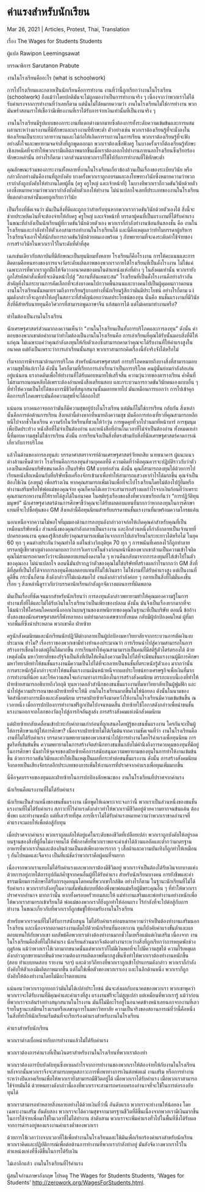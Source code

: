 # ค่าแรงสำหรับนักเรียน

Mar 26, 2021 | Articles, Protest, Thai, Translation





เรื่อง The Wages for Students Students

ผู้แปล Rawipon Leemingsawat

บรรณาธิการ Sarutanon Prabute

งานในโรงเรียนคืออะไร (what is schoolwork)

การไปโรงเรียนและกลายเป็นนักเรียนคือการทำงาน งานที่ว่านี้ถูกเรียกว่างานในโรงเรียน (schoolwork) ถึงแม้ว่าโดยปกติมันจะไม่ถูกมองว่าเป็นการทำงานจริง ๆ เนื่องจากว่าพวกเราไม่ได้รับค่าแรงจากการทำงานที่ว่าเลยก็ตาม แต่นั่นไม่ได้หมายความว่า งานในโรงเรียนไม่ใช่การทำงาน พวกมันพร่ำสอนเราให้เชื่อว่ามีเพียงงานที่เราได้รับการจ่ายเงินเท่านั้นที่เป็นงานจริง ๆ

งานในโรงเรียนมีรูปแบบของภาระงานที่แตกต่างมากมายซึ่งต้องการทั้งระดับความเข้มข้นและการผสมผสานระหว่างแรงงานที่มีทักษะและแรงงานที่ทักษะต่ำ ตัวอย่างเช่น พวกเราต้องเรียนรู้ที่จะนั่งลงในห้องเรียนเป็นระยะเวลายาวนานและไม่ก่อให้เกิดการรบกวนในการเรียน พวกเราต้องเรียนรู้ที่จะฟังอย่างตั้งใจและพยายามจดจำสิ่งที่ถูกพูดออกมา พวกเราต้องเชื่อฟังครู ในบางครั้งเราก็ต้องเรียนรู้ทักษะเชิงเทคนิคที่จะทำให้พวกเรามีผลิตภาพมากขึ้นเมื่อเราต้องออกไปทำงานภายนอกโรงเรียนซึ่งเรียกร้องทักษะเหล่านั้น อย่างไรก็ตาม เวลาส่วนมากพวกเราก็ใช้ไปกับการทำงานที่ใช้ทักษะต่ำ

คุณลักษณะร่วมของภาระงานทั้งหลายที่งานในโรงเรียนเกี่ยวข้องล้วนเป็นเรื่องของระเบียบวินัย หรือกล่าวอีกอย่างมันคืองานที่ถูกบังคับ บางครั้งพวกเราถูกอบรมและลงโทษทางวินัยซึ่งหมายความว่าพวกเรากำลังถูกบังคับให้ทำงานโดยผู้อื่น (ครู ครูใหญ่ และเจ้าหน้าที่) ในบางทีพวกเราก็กวดขันวินัยด้วยตัวเองซึ่งหมายความว่าพวกเรากำลังบังคับตัวเองให้ทำงาน ไม่น่าแปลกใจเลยที่ประเภทของงานในโรงเรียนที่แตกต่างเหล่านั้นเคยถูกเรียกว่าวินัย

เป็นเรื่องที่ชัดเจนว่า มันเป็นสิ่งที่ดีและถูกกว่าสำหรับทุนหากพวกเรากวดขันวินัยด้วยตัวเองได้ สิ่งนี้จะช่วยประหยัดเงินที่จะต้องจ่ายให้กับครู ครูใหญ่ และเจ้าหน้าที่ บรรดาผู้คนที่เป็นแรงงานที่ได้รับค่าแรง ในขณะที่กำลังเป็นนักเรียนผู้ที่กวดขันวินัยด้วยตัวเอง พวกเราก็กำลังทำงานซ้อนกันสองชั้น คือ งานในโรงเรียนและกำลังทำให้ตัวเองสามารถทำงานในโรงเรียนได้ และนี่คือเหตุผลว่าทำไมบรรดาผู้บริหารโรงเรียนจึงเอาใจใส่นักกับการกวดขันวินัยด้วยตนเองพร้อม ๆ กับพยายามที่จะคงระดับค่าใช้จ่ายของการสร้างวินัยในพวกเราไว้ในระดับที่ต่ำที่สุด

เฉกเช่นเดียวกับสถาบันที่มีลักษณะเป็นทุนนิยมทั้งหลาย โรงเรียนก็คือโรงงาน การให้คะแนนและการติดตามคือหนทางของการแจงวัดระดับผลิตภาพของพวกเราภายใต้โรงเรียนที่เป็นดั่งโรงงาน ไม่ใช่แค่เฉพาะการที่พวกเราถูกฝึกให้จัดวางอนาคตของตนในตำแหน่งแห่งที่ต่าง ๆ ในสังคมเท่านั้น พวกเรายังถูกใส่รหัสคำสั่งเพื่อที่จะเดินหน้าไปสู่ “สถานที่อันเหมาะสม” โรงเรียนที่เป็นดั่งโรงงานคือย่างก้าวอันสำคัญยิ่งในกระบวนการคัดเลือกที่จะส่งบางคนไปกวาดพื้นถนนและบางคนไปเป็นผู้คุมคนกวาดถนน งานในโรงเรียนนั้นหมายรวมถึงการเรียนรู้บางอย่างที่นักเรียนรู้สึกว่ามันมีประโยชน์ อย่างไรก็ตาม แง่มุมดังกล่าวก็จะถูกทำให้อยู่ในสภาวะที่สำคัญน้อยกว่าผลประโยชน์ของทุน นั่นคือ ชนชั้นแรงงานที่มีวินัย สิ่งที่ดีสำหรับนายทุนคือวิศวกรที่สามารถพูดภาษาจีน แก้สมการได้ แต่ไม่เคยมาทำงานหรือ?

ทำไมต้องเป็นงานในโรงเรียน

นักเศรษฐศาสตร์ส่วนมากลงความเห็นว่า “งานในโรงเรียนเป็นทั้งการบริโภคและการลงทุน” ดังนั้น คำตอบของพวกเขาต่อคำถามว่าทำไมต้องเป็นงานในโรงเรียนคือ การเล่าเรียนที่คุณได้รับนั้นมอบสิ่งที่ดีให้แก่คุณ ไม่เฉพาะแค่ว่าคุณกำลังลงทุนให้กับตัวเองซึ่งสามารถคาดว่าคุณจะได้รับงานที่ให้ค่าแรงสูงในอนาคต แต่ยังเป็นเพราะว่าการเล่าเรียนนั้นสนุก พวกเราสามารถคิดเรื่องนี้ยังจริงจังได้หรือไม่

เริ่มจากการพิจารณาด้านการบริโภค สำหรับนักเศรษฐศาสตร์ การบริโภคหมายถึงบางสิ่งที่สามารถมอบความสุขให้แก่เราได้ ดังนั้น ใครก็ตามที่เรียกการเล่าเรียนว่าเป็นการบริโภค คนผู้นั้นย่อมกำลังล้อเล่นอยู่แน่นอน แรงกดดันเพื่อให้ทำงานที่ได้รับมอบหมายให้เสร็จสิ้น ความวุ่นวายของตารางเรียน ค่ำคืนที่ไม่สามารถนอนหลับได้เพราะต้องอ่านหนังสือเตรียมสอบ และกระบวนการกวดขันวินัยตนเองแบบอื่น ๆ ที่ทำให้ความเป็นไปได้ของการมีชีวิตที่สนุกสนานนั้นมลายหายไป มันเหมือนการบอกว่า การไปเข้าคุกคือการบริโภคเพราะมันคือความสุขที่จะได้ออกไป!

แน่นอน บางคนอาจบอกว่ามันก็มีความสุขอยู่บ้างในโรงเรียน แต่มันก็ไม่ใช่การเรียน กลับกัน สิ่งเหล่านั้นคือการต่อต้านการเรียน สิ่งเหล่านี้ต่างหากที่หมายถึงความสุข มันคือการท่องเที่ยวที่คุณสามารถหลีกหนีไปจากชั่วโมงเรียน ความรักในวัยเรียนที่ชวนให้ว้าวุ่น การพูดคุยที่วกไปวนมาที่หน้าบาร์ การชุมนุมเพื่อปิดประท้วง หนังสือที่ไม่จำเป็นต้องอ่าน และหนังสือที่อ่านในเวลาที่ไม่จำเป็นต้องอ่าน ทั้งหมดเหล่านี้ที่มอบความสุขไม่ใช่การเรียน ดังนั้น การเรียนจึงเป็นสิ่งที่ตรงข้ามกับสิ่งที่นักเศรษฐศาสตร์คาดการณ์เกี่ยวกับการบริโภค

แล้วในด้านของการลงทุนล่ะ บรรดาศาสตราจารย์ด้านเศรษฐศาสตร์วัยหกสิบ นายธนาคาร ผู้แนะแนวต่างล้วนเห็นด้วยว่า โรงเรียนคือการลงทุนส่วนบุคคลที่ดี ความคิดที่ว่าคือคุณควรจะปฏิบัติราวกับว่าตัวเองเป็นเหมือนบริษัทขนาดเล็ก เป็นบริษัท GM แบบย่อส่วน ดังนั้น คุณก็สามารถลงทุนได้ด้วยการไปเรียนหนังสือเหมือนกับที่บริษัทซื้อเครื่องจักรเข้ามาเพื่อทำให้สามารถแสวงหากำไรได้มากขึ้น คุณจำเป็นต้องใช้เงิน (ลงทุน) เพื่อสร้างเงิน หากคุณสามารถเพิ่มเงินเพื่อที่จะไปโรงเรียนโดยไม่ต้องไปกู้ยืมหรือทำงานเสริมหรือให้พ่อแม่ของคุณจ่าย คุณก็คาดได้เลยว่าจะสามารถสร้างผลกำไรจากเงินก้อนที่ว่าเพราะคุณสามารถหางานที่ให้รายได้สูงได้ในอนาคต ในสมัยรุ่งเรืองของสิ่งที่พวกเขาเรียกกันว่า “การปฏิวัติทุนมนุษย์” นักเศรษฐศาสตร์ด้านการศึกษาชี้ว่าคุณจะได้รับผลตอบแทนที่มากกว่าหากลงทุนในการศึกษาแทนที่จะไปซื้อหุ้นของ GM สิ่งเหล่านี้คือทุนนิยมสำหรับบรรดาชนชั้นแรงงานที่มาพร้อมความโกรธแค้น

นอกเหนือจากความไม่พอใจที่มุมมองด้านการลงทุนดังกล่าวอาจก่อให้เกิดคุณค่าสำหรับคุณที่เป็นเหมือนบริษัทหนึ่ง ส่วนหนึ่งของคุณกำลังกลายเป็นแรงงาน และอีกส่วนหนึ่งก็กำลังกลายเป็นเจ้านายที่ปกครองคนงาน คุณคงรู้สึกสงสัยว่าคุณสามารถเพิ่มเงินจากการไปเล่าเรียนในระยะยาวได้หรือไม่ ในยุค 60 ทุก ๆ คนต่างประกันว่าคุณทำได้ แต่ในช่วงวิกฤติยุค 70 ทุก ๆ การพนันที่เคยลงไว้ก็ถูกทำลาย บรรดาผู้เชี่ยวชาญต่างออกมาบอกว่าการวิเคราะห์ในช่วงก่อนหน้านี้ของพวกเขาล้วนเป็นความเข้าใจผิด คุณไม่สามารถคาดหวังว่าจะมีผลตอบแทนที่งดงามใด ๆ หวนคืนกลับมาจากการลงทุนที่ใส่เข้าไปในตัวของคุณเอง ไม่น่าแปลกใจ ตอนนี้มันปรากฏว่าตัวของคุณไม่ใช่บริษัทที่สร้างผลกำไรมากกว่า GM สิ่งที่ดีที่สุดที่เป็นไปได้จากการลงทุนคือผลตอบแทนที่ไม่ใช่เงินตรา ไม่ใช่งานที่ได้รับค่าแรงสูง แต่เป็นงานที่ดูดีขึ้น กระนั้นก็ตาม สิ่งดังกล่าวก็ไม่แน่เสมอไป งานดังกล่าวกำลังค่อย ๆ กลายเป็นสิ่งที่ไม่มั่นคงขึ้นเรื่อย ๆ สิ่งเหล่านี้ดูราวกับว่าบรรดานักเรียนกำลังถูกจัดวางแผนการที่ผิดพลาด

มันเป็นเรื่องที่ชัดเจนมากสำหรับนักเรียนว่า การลงทุนดังกล่าวพยายามทำให้คุณมองความรู้ในการทำงานทั้งที่ได้และไม่ได้รับเงินในโรงเรียนว่าเป็นเพียงของปลอม ดังนั้น มันจึงเป็นเรื่องยากมากที่จะโน้มน้าวให้ใครคนใดคนหนึ่งออกเงินบนฐานของเทพนิยายของคุณในฐานะที่เป็นบริษัท ตอนนี้ ข้ออ้างทั้งสองของนักเศรษฐศาสตร์ก็พังทลายลง แต่ท่ามกลางเศษซากทั้งหมด กลับมีผู้ปกป้องคนใหม่ ผู้ที่มาจากพื้นที่ซึ่งน่าประหลาด พวกเขาคือ ฝ่ายซ้าย

ครูนักสังคมนิยมและนักเรียนนักปฏิวัติต่างกลายเป็นผู้ปกป้องมหาวิทยาลัยจากกระบวนการตัดเงินงบประมาณ ทำไม? เรื่องราวของพวกเขามีท่วงทำนองประมาณว่า การเรียนนำไปสู่ความสามารถในการสร้างการเชื่อมโยงต่อผู้อื่นได้มากขึ้น การเรียนทำให้คุณสามามารถเป็นคนที่มีสติรู้ตัวไตร่ตรองได้ ด้วยเหตุดังนั้น มหาวิทยาลัยของรัฐจึงเป็นสิ่งที่เปิดให้เห็นถึงความเป็นไปได้ที่จะมีชนชั้นแรงงานผู้มีการศึกษา มหาวิทยาลัยทำให้ชนชั้นแรงงานมีความเป็นไปได้ที่จะกลายเป็นชนชั้นที่ตระหนักรู้ตัวเอง มากกว่านั้น การตระหนักรู้ดังกล่าวจะทำให้ชนชั้นแรงงานเมินหน้าหนีจากผลประโยชน์ทางเศรษฐกิจเพื่อเงินที่มาก การทำงานที่น้อย และให้ความสนใจแก่งานทางการเมืองในการสร้างสังคมนิยม ตรรกะแบบนี้เองที่ทำให้ฝ่ายซ้ายสามารถอธิบายถึงวิกฤติ ทุนหวาดกลัวสำนึกของชนชั้นแรงงานที่มหาวิทยาลัยเป็นผู้ฟูมฟัก และนำไปสู่ความปรารถนาของฝ่ายซ้ายที่จะให้มี งานในโรงเรียนมากขึ้นไม่ใช่น้อยลง ดังนั้นในนามของจิตสำนึกทางการเมืองและสังคมนิยม บรรดาฝ่ายซ้ายจึงมาดหวังให้งานในโรงเรียนมีความเข้มข้นขึ้น ณ เวลาหนึ่ง เมื่อการปกป้องการทำงานฟรีถูกเปิดโปงจนหมดสิ้น ฝ่ายซ้ายใช้โอกาสดังกล่าวเพื่อนำชนชั้นแรงงานออกจากโลกของวัตถุไปสู่ภารกิจอันสูงส่ง การสร้างสังคมแห่งนักสังคมนิยม

แต่ฝ่ายซ้ายกลับเคลื่อนเข้าปะทะกับคำถามเก่าก่อนที่ถูกเสนอโดยผู้รู้ของชนชั้นแรงงาน ใครกันจะเป็นผู้ให้การศึกษาแก่ผู้ให้การศึกษา? เนื่องจากฝ่ายซ้ายไม่ได้เริ่มต้นจากความชัดเจนที่ว่า งานในโรงเรียนคือ งานที่ไม่ได้รับค่าแรง บรรดาความพยายามของพวกเขานำไปสู่การทำงานโดยไร้ค่าแรงเพื่อทุนนิยม การขูดรีดที่เข้มข้นขึ้น ความพยายามในการสร้างจิตสำนึกทางชนชั้นกลับไม่คำนึงถึงการควบคุมของทุนที่มีอยู่ในการศึกษา นั่นทำให้จุดจบของฝ่ายซ้ายคือการสนับสนุนความพยายามของทุนในการทำให้งานเข้มข้นขึ้น ด้วยการกวดขันวินัยและทำให้เป็นเหตุเป็นผลที่กระทำต่อชนชั้นแรงงาน ดังนั้น การสร้างสังคมนิยมจึงกลายเป็นเสียงจักรกลอีกประเภทของการเพิ่มให้งานการที่ปราศจากค่าแรงเพื่อทุนเพิ่มมากขึ้น

นี่คือจุดบรรจบของทุนและฝ่ายซ้ายในการปกป้องลักษณะของ งานในโรงเรียนที่ปราศจากค่าแรง

นักเรียนคือแรงงานที่ไม่ได้รับค่าแรง

นักเรียนเป็นส่วนหนึ่งของชนชั้นแรงงาน เมื่อพูดให้เฉพาะเจาะจงกว่านี้ พวกเราเป็นส่วนหนึ่งของชนชั้นแรงงานที่ไม่ได้รับค่าแรง สภาวะที่ไร้ค่าแรงดังกล่าวทำให้พวกเรามีชีวิตอยู่ด้วยความยากจนข้นแค้น ต้องพึ่งพา และทำงานหนัก แต่ที่เลวร้ายที่สุด การที่เราไม่ได้รับค่าแรงหมายความว่าพวกเราขาดอำนาจที่ค่าแรงจะมอบให้เพื่อต่อสู้กับทุน

เมื่อปราศจากค่าแรง พวกเราถูกผลักให้อยู่แค่ในระดับของชีวิตที่เปลือยเปล่า พวกเราถูกบังคับให้อยู่รอดบนฐานของสิ่งที่ผู้อื่นไม่อาจทนได้ ที่พักอาศัยที่พวกเราพอจะค่าเช่าได้ล้วนแออัดและต่ำกว่ามาตรฐาน อาหารที่พวกเรากินและต้องกินล้วนเป็นแต่เพียงอาหารกาก ๆ เสื้อผ้าและความบันเทิงก็ถูกทำให้เหมือน ๆ กันไปหมดและจืดจาง เป็นที่แน่ชัดว่าพวกเราคือผู้คนที่จนยาก

เนื่องจากพวกเราแทบไม่ได้รับค่าแรงและพวกเราต้องมีชีวิตอยู่ พวกเราจำเป็นต้องได้รับเงินจากบางแห่งด้วยการอยู่ภายใต้การอุปถัมภ์ค้ำชูจากคนอื่นผู้ที่ได้รับค่าแรง สำหรับนักเรียนบางคน การยังชีพและค่าธรรมเนียมการศึกษาได้รับการอุดหนุนโดยคนที่พวกเขาใกล้ชิด อย่างไรก็ตาม ในฐานะนักเรียนที่ไม่ได้รับค่าแรง พวกเรากำลังอยู่ในความสัมพันธ์แบบที่ต้องพึ่งพาพ่อแม่หรือผู้มีพระคุณอื่น ๆ ที่ทำให้พวกเราปราศจากอำนาจ มากกว่านั้น หากทั้งครอบครัวยอมสละให้ แม่ทำงานเสริมและพ่อทำงานอย่างหนักเพื่อให้พวกเราสามารถเข้าเรียนได้ พ่อแม่ของพวกเราก็ยิ่งถูกทำให้อ่อนแรง ไร้กำลังที่จะไปต่อสู้กับการทำงาน ในขณะเกี่ยวกับที่พวกเราก็ถูกข่มขู่ให้ยอมรับงานในโรงเรียน

สำหรับพวกเราคนที่ไม่ได้รับการสนับสนุน ไม่ได้รับค่าแรงย่อมหมายความว่าจำเป็นต้องทำงานเสริมนอกโรงเรียน และเนื่องจากตลาดแรงงานเต็มไปด้วยนักเรียนที่มองหางาน ทุนก็บังคับค่าแรงขั้นต่ำและผลตอบแทนให้กับพวกเขา ผลลัพธ์คือพวกเราต่างต้องทำงานมากชั่วโมงหรือแม้แต่เงินเสริม เนื่องจาก งานในโรงเรียนคือสิ่งที่ไม่ให้ค่าแรง นักเรียนส่วนมากจึงต้องทำงานระหว่างสิ่งที่ถูกเรียกว่าการหยุดพักช่วงฤดูร้อน แม้ว่าพวกเราใช้เวลามากขนาดนั้นแต่พวกเราก็ไม่มีเงินพอที่จะไปมีความสุขได้ ความไร้เหตุผลดังกล่าวถูกขยายมากขึ้นด้วยความต้องการผลิตภาพที่มากสูงขึ้นซึ่งทำให้พวกเราต้องทำงานหนักขึ้น (สอบ ทำแบบทดสอบ รายงาน ฯลฯ) และด้วยวิถีทางที่พวกเราถูกเข้าโปรแกรมดังกล่าว พวกเราก็กำลังบังคับให้ตัวเองมีผลิตภาพมากขึ้น แต่ไม่ใช่เพื่อตัวของพวกเราเอง และในอีกด้านหนึ่ง พวกเราก็ถูกบังคับให้ต้องทำงานโดยไม่มีอะไรตอบแทน

แน่นอนว่าพวกเราถูกบอกว่ามันไม่ได้เปล่าประโยชน์ มันจะส่งผลกับอนาคตของพวกเรา พวกเขาพูดว่าพวกเราจะได้รับงานที่มีคุณค่าและค่าแรงที่สูง แรงงานฟรีจะไม่สูญเปล่า แต่เหมือนที่พวกเรารู้ แม้ว่าก่อนที่พวกเราจะเต้นรำอย่างสนุกสนานในโรงงาน มันก็ไม่มีอะไรอยู่ในอนาคตข้างหน้าเลยนอกจากงานที่เลวร้ายในฐานะเสมียนโรงแรมหรือเลขานุการในมหาวิทยาลัย ความเป็นจริงของสถานการณ์ที่ว่านี้คือหนึ่งในสิ่งที่ทำให้นักเรียนเริ่มต้นที่จะเรียกร้องค่าแรงสำหรับงานในโรงเรียน

ค่าแรงสำหรับนักเรียน

พวกเราต่างเบื่อหน่ายกับการทำงานแล้วไม่ได้รับค่าแรง

พวกเราต้องการค่าแรงที่เป็นเงินตราสำหรับงานในโรงเรียนที่พวกเราต้องทำ

พวกเราต้องการบีบบังคับทุนซึ่งหาผลกำไรจากการทำงานของพวกเราให้ต้องจ่ายให้กับงานในโรงเรียนหลังจากนั้นพวกเราจึงจะสามารถหยุดสภาวะการพึ่งพาทางการเงินต่อพ่อแม่ งานเสริม หรือการทำงานระหว่างปิดภาคเรียนเพื่อให้พวกเรายังสามารถมีชีวิตอยู่ได้ เมื่อพวกเราได้รับค่าแรง เมื่อพวกเราสามารถใช้จ่ายมันได้ ด้วยหนทางดังกล่าวนี้เองที่พวกเราจะสามารถครอบครองอำนาจที่จะใช้ในการต่อรองกับทุนได้

พวกเราสามารถทำหลายสิ่งหลายอย่างได้ด้วยเงินที่ว่านี้ อันดับแรก พวกเราจะทำงานให้น้อยลง โดยเฉพาะงานเสริม อันดับสอง พวกเราจะได้ความสุขจากมาตรฐานชีวิตที่ดีขึ้นเนื่องจากพวกเรามีเงินมากขึ้นในการใช้จ่ายเพื่อมาใช้ในเวลาที่ไม่ได้ทำงาน ลำดับสาม พวกเราจะเพิ่มค่าแรงทั่วไปในพื้นที่ซึ่งได้รับผลจากการดำรงอยู่ของแรงงานค่าแรงต่ำของพวกเรา

ด้วยการใช้เวลาว่างจากเวลาที่ใช้เพื่อทำงานในโรงเรียนและใช้มันเพื่อเรียกร้องค่าแรงสำหรับนักเรียน พวกเราคิดและปฏิบัติการณ์เพื่อต่อต้านการทำงานที่พวกเรากำลังทำอยู่ มันยังจัดวางพวกเราไว้ในตำแหน่งแห่งที่ซึ่งดีขึ้นในการได้รับเงิน

ไม่เอาอีกแล้ว งานในโรงเรียนที่ไร้ค่าแรง



ผู้สนใจอ่านภาษาอังกฤษ โปรดดู The Wages for Students Students, ‘Wages for Students’ <http://zerowork.org/WagesForStudents.html>.